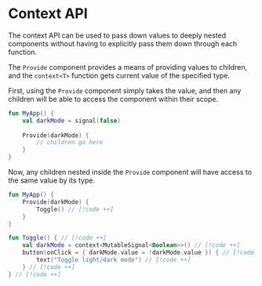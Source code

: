 # Context API

The context API can be used to pass down values to deeply nested components 
without having to explicitly pass them down through each function.

The `Provide` component provides a means of providing values to children, and 
the `context<T>` function gets current value of the specified type.

First, using the `Provide` component simply takes the value, and then any 
children will be able to access the component within their scope.

```kt
fun MyApp() {
    val darkMode = signal(false)
    
    Provide(darkMode) {
        // children go here
    }
}
```

Now, any children nested inside the `Provide` component will have access to the
same value by its type.

```kt
fun MyApp() {
    Provide(darkMode) {
        Toggle() // [!code ++]
    }
}

fun Toggle() { // [!code ++]
    val darkMode = context<MutableSignal<Boolean>>() // [!code ++]
    button(onClick = { darkMode.value = !darkMode.value }) { // [!code ++]
        text("Toggle light/dark mode") // [!code ++]
    } // [!code ++]
} // [!code ++]
```